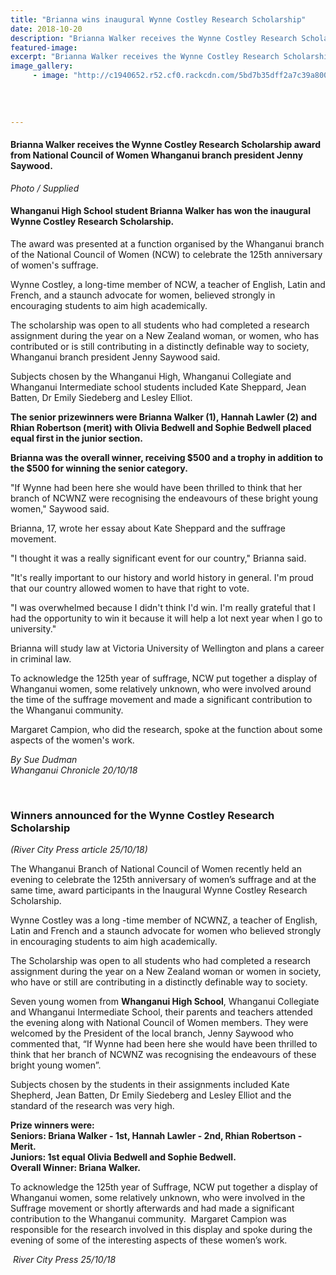 ```yaml
---
title: "Brianna wins inaugural Wynne Costley Research Scholarship"
date: 2018-10-20
description: "Brianna Walker receives the Wynne Costley Research Scholarship award from National Council of Women Whanganui..."
featured-image: 
excerpt: "Brianna Walker receives the Wynne Costley Research Scholarship award from National Council of Women Whanganui branch president Jenny Saywood."
image_gallery:
	 - image: "http://c1940652.r52.cf0.rackcdn.com/5bd7b35dff2a7c39a800017b/Wynne-C-winners.RCP-25-octjpg.jpg"
	
	
	
	
---
```


<h4><span>Brianna Walker receives the Wynne Costley Research Scholarship award from National Council of Women Whanganui branch president Jenny Saywood.</span><br /><em></em></h4>
<p><em>Photo / Supplied</em></p>
<h4 class="element element-paragraph">Whanganui High School student Brianna Walker has won the inaugural Wynne Costley Research Scholarship.</h4>
<p class="element element-paragraph">The award was presented at a function organised by the Whanganui branch of the National Council of Women (NCW) to celebrate the 125th anniversary of women's suffrage.</p>
<p class="element element-paragraph">Wynne Costley, a long-time member of NCW, a teacher of English, Latin and French, and a staunch advocate for women, believed strongly in encouraging students to aim high academically.</p>
<p class="element element-paragraph">The scholarship was open to all students who had completed a research assignment during the year on a New Zealand woman, or women, who has contributed or is still contributing in a distinctly definable way to society, Whanganui branch president Jenny Saywood said.</p>
<p class="element element-paragraph">Subjects chosen by the Whanganui High, Whanganui Collegiate and Whanganui Intermediate school students included Kate Sheppard, Jean Batten, Dr Emily Siedeberg and Lesley Elliot.</p>
<p class="element element-paragraph"><strong>The senior prizewinners were Brianna Walker (1), Hannah Lawler (2) and Rhian Robertson (merit) with Olivia Bedwell and Sophie Bedwell placed equal first in the junior section.</strong></p>
<p class="element element-paragraph"><strong>Brianna was the overall winner, receiving $500 and a trophy in addition to the $500 for winning the senior category.</strong></p>
<p class="element element-paragraph">"If Wynne had been here she would have been thrilled to think that her branch of NCWNZ were recognising the endeavours of these bright young women," Saywood said.</p>
<p class="element element-paragraph">Brianna, 17, wrote her essay about Kate Sheppard and the suffrage movement.</p>
<p class="element element-paragraph">"I thought it was a really significant event for our country," Brianna said.</p>
<p class="element element-paragraph">"It's really important to our history and world history in general. I'm proud that our country allowed women to have that right to vote.</p>
<p class="element element-paragraph">"I was overwhelmed because I didn't think I'd win. I'm really grateful that I had the opportunity to win it because it will help a lot next year when I go to university."</p>
<p class="element element-paragraph">Brianna will study law at Victoria University of Wellington and plans a career in criminal law.</p>
<p class="element element-paragraph">To acknowledge the 125th year of suffrage, NCW put together a display of Whanganui women, some relatively unknown, who were involved around the time of the suffrage movement and made a significant contribution to the Whanganui community.</p>
<p class="element element-paragraph">Margaret Campion, who did the research, spoke at the function about some aspects of the women's work.</p>
<p><em>By Sue Dudman<br />Whanganui Chronicle 20/10/18</em></p>
<p><em><br /></em></p>
<h3>Winners announced for the Wynne Costley Research Scholarship<strong><br /></strong><em></em></h3>
<p><em>(River City Press article <em>25/10/18</em>)</em></p>
<p class="BasicParagraph">The Whanganui Branch of National Council of Women recently held an evening to celebrate the 125th anniversary of women&rsquo;s suffrage and at the same time, award participants in the Inaugural Wynne Costley Research Scholarship.</p>
<p class="BasicParagraph">Wynne Costley was a long -time member of NCWNZ, a teacher of English, Latin and French and a staunch advocate for women who believed strongly in encouraging students to aim high academically.</p>
<p class="BasicParagraph">The Scholarship was open to all students who had completed a research assignment during the year on a New Zealand woman or women in society, who have or still are contributing in a distinctly definable way to society.</p>
<p class="BasicParagraph">Seven young women from <strong>Whanganui High School</strong>, Whanganui Collegiate and Whanganui Intermediate School, their parents and teachers attended the evening along with National Council of Women members. They were welcomed by the President of the local branch, Jenny Saywood who commented that, &ldquo;If Wynne had been here she would have been thrilled to think that her branch of NCWNZ was recognising the endeavours of these bright young women&rdquo;.</p>
<p class="BasicParagraph">Subjects chosen by the students in their assignments included Kate Shepherd, Jean Batten, Dr Emily Siedeberg and Lesley Elliot and the standard of the research was very high.</p>
<p class="BasicParagraph"><strong>Prize winners were: </strong><br /><strong>Seniors: Briana Walker - 1st, Hannah Lawler - 2nd, Rhian Robertson - Merit. </strong><br /><strong>Juniors: 1st equal Olivia Bedwell and Sophie Bedwell. <br />Overall Winner: Briana Walker.</strong></p>
<p class="BasicParagraph">To acknowledge the 125th year of Suffrage, NCW put together a display of Whanganui women, some relatively unknown, who were involved in the Suffrage movement or shortly afterwards and had made a significant contribution to the Whanganui community.&nbsp; Margaret Campion was responsible for the research involved in this display and spoke during the evening of some of the interesting aspects of these women&rsquo;s work.</p>
<p><em>&nbsp;River City Press 25/10/18</em></p>

